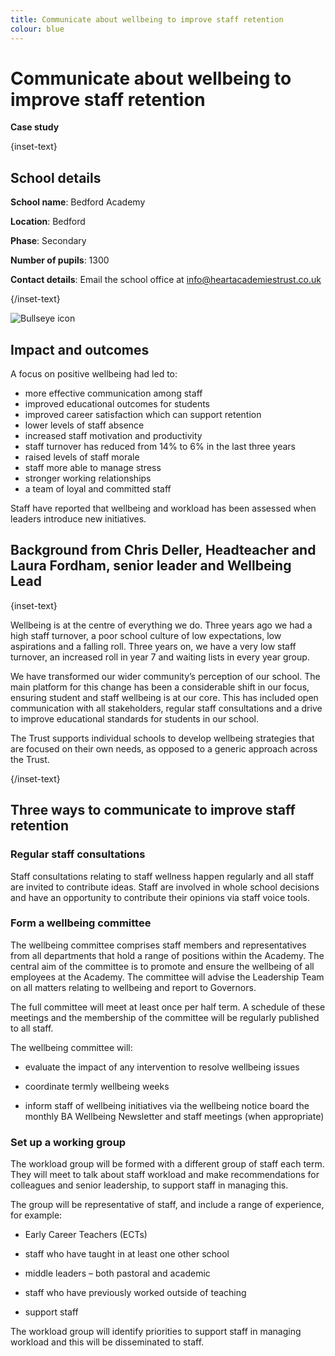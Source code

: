 ```yaml
---
title: Communicate about wellbeing to improve staff retention
colour: blue
---
```


# Communicate about wellbeing to improve staff retention

<strong class="govuk-tag">Case study</strong>

{inset-text}

## School details

**School name**: Bedford Academy

**Location**: Bedford

**Phase**: Secondary

**Number of pupils**: 1300

**Contact details**: Email the school office at <info@heartacademiestrust.co.uk>

{/inset-text}

<div class="info-box">
  <div class="info-box__corner">
    <img src="/assets/images/bullseye.svg" alt="Bullseye icon">
  </div>
  <h2 class="govuk-heading-m">
    Impact and outcomes
  </h2>
  <p>
    A focus on positive wellbeing had led to:
  </p>
  <ul>
    <li>
      more effective communication among staff  
    </li>
    <li>
      improved educational outcomes for students
    </li>
    <li>
      improved career satisfaction which can support retention
    </li>
    <li>
      lower levels of staff absence
    </li>
    <li>
      increased staff motivation and productivity
    </li>
    <li>
      staff turnover has reduced from 14% to 6% in the last three years
    </li>
    <li>
      raised levels of staff morale
    </li>
    <li>
      staff more able to manage stress  
    </li>
    <li>
      stronger working relationships
    </li>
    <li>
      a team of loyal and committed staff
    </li>
  </ul>
  <p>
    Staff have reported that wellbeing and workload has been assessed when leaders introduce new initiatives.
  </p>
</div>

## Background from Chris Deller, Headteacher and Laura Fordham, senior leader and Wellbeing Lead

{inset-text}

Wellbeing is at the centre of everything we do. Three years ago we had a high staff turnover, a poor school culture of low expectations, low aspirations and a falling roll. Three years on, we have a very low staff turnover, an increased roll in year 7 and waiting lists in every year group.

We have transformed our wider community’s perception of our school. The main platform for this change has been a considerable shift in our focus, ensuring student and staff wellbeing is at our core. This has included open communication with all stakeholders, regular staff consultations and a drive to improve educational standards for students in our school.

The Trust supports individual schools to develop wellbeing strategies that are focused on their own needs, as opposed to a generic approach across the Trust.

{/inset-text}

## Three ways to communicate to improve staff retention

### Regular staff consultations

Staff consultations relating to staff wellness happen regularly and all staff are invited to contribute ideas. Staff are involved in whole school decisions and have an opportunity to contribute their opinions via staff voice tools.

### Form a wellbeing committee

The wellbeing committee comprises staff members and representatives from all departments that hold a range of positions within the Academy. The central aim of the committee is to promote and ensure the wellbeing of all employees at the Academy. The committee will advise the Leadership Team on all matters relating to wellbeing and report to Governors.

The full committee will meet at least once per half term. A schedule of these meetings and the membership of the committee will be regularly published to all staff.

The wellbeing committee will:

- evaluate the impact of any intervention to resolve wellbeing issues

- coordinate termly wellbeing weeks

- inform staff of wellbeing initiatives via the wellbeing notice board the monthly BA Wellbeing Newsletter and staff meetings (when appropriate)

### Set up a working group

The workload group will be formed with a different group of staff each term. They will meet to talk about staff workload and make recommendations for colleagues and senior leadership, to support staff in managing this.

The group will be representative of staff, and include a range of experience, for example:

- Early Career Teachers (ECTs)

- staff who have taught in at least one other school

- middle leaders – both pastoral and academic

- staff who have previously worked outside of teaching

- support staff

The workload group will identify priorities to support staff in managing workload and this will be disseminated to staff.
